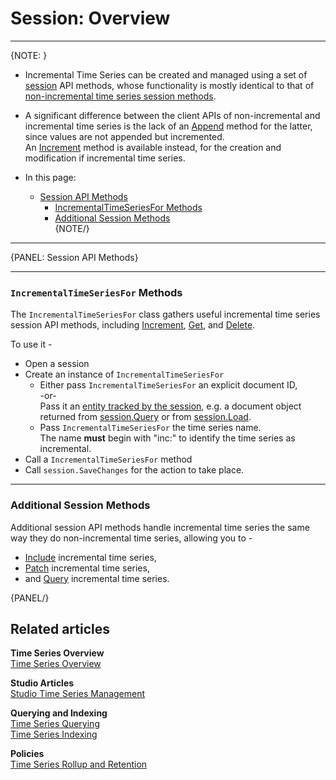 ﻿# Session: Overview

---


{NOTE: }

* Incremental Time Series can be created and managed using a set of [session](../../../../../client-api/session/what-is-a-session-and-how-does-it-work) 
  API methods, whose functionality is mostly identical to that of 
  [non-incremental time series session methods](../../../../../document-extensions/timeseries/client-api/overview#available-time-series-session-methods).  

* A significant difference between the client APIs of non-incremental and incremental time series 
  is the lack of an [Append](../../../../../document-extensions/timeseries/client-api/session/append) 
  method for the latter, since values are not appended but incremented.  
  An [Increment](../../../../../document-extensions/timeseries/incremental-time-series/client-api/session/increment) 
  method is available instead, for the creation and modification if incremental time series.  

* In this page:  
  * [Session API Methods](../../../../../document-extensions/timeseries/incremental-time-series/client-api/session/overview#session-api-methods)  
     * [IncrementalTimeSeriesFor Methods](../../../../../document-extensions/timeseries/incremental-time-series/client-api/session/overview#methods)  
     * [Additional Session Methods](../../../../../document-extensions/timeseries/incremental-time-series/client-api/session/overview#additional-session-methods)  
{NOTE/}

---

{PANEL: Session API Methods}

---

### `IncrementalTimeSeriesFor` Methods

The `IncrementalTimeSeriesFor` class gathers useful incremental time series 
session API methods, including [Increment](../../../../../document-extensions/timeseries/incremental-time-series/client-api/session/increment), 
[Get](../../../../../document-extensions/timeseries/incremental-time-series/client-api/session/get), 
and [Delete](../../../../../document-extensions/timeseries/incremental-time-series/client-api/session/delete).  

To use it -  

* Open a session  
* Create an instance of `IncrementalTimeSeriesFor`  
    * Either pass `IncrementalTimeSeriesFor` an explicit document ID,  
      -or-  
      Pass it an [entity tracked by the session](../../../../../client-api/session/loading-entities), e.g. a document object returned from [session.Query](../../../../../client-api/session/querying/how-to-query) or from [session.Load](../../../../../client-api/session/loading-entities#load).  
    * Pass `IncrementalTimeSeriesFor` the time series name.  
      The name **must** begin with "inc:" to identify the time series as incremental.  
* Call a `IncrementalTimeSeriesFor` method  
* Call `session.SaveChanges` for the action to take place.  


---

### Additional Session Methods

Additional session API methods handle incremental time series the 
same way they do non-incremental time series, allowing you to -  

* [Include](../../../../../document-extensions/timeseries/client-api/session/include/overview) incremental time series,  
* [Patch](../../../../../document-extensions/timeseries/client-api/session/patch) incremental time series,  
* and [Query](../../../../../document-extensions/timeseries/client-api/session/querying) incremental time series.  


{PANEL/}

## Related articles

**Time Series Overview**  
[Time Series Overview](../../../../../document-extensions/timeseries/overview)  

**Studio Articles**  
[Studio Time Series Management](../../../../../studio/database/document-extensions/time-series)  

**Querying and Indexing**  
[Time Series Querying](../../../../../document-extensions/timeseries/querying/overview-and-syntax)  
[Time Series Indexing](../../../../../document-extensions/timeseries/indexing)  

**Policies**  
[Time Series Rollup and Retention](../../../../../document-extensions/timeseries/rollup-and-retention)  
